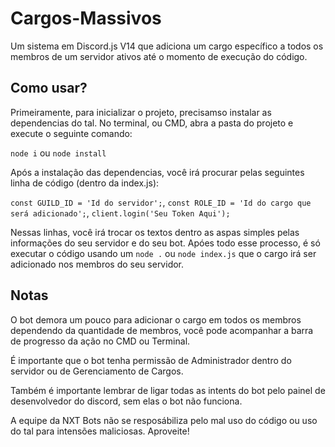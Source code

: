 # Cargos-Massivos
Um sistema em Discord.js V14 que adiciona um cargo específico a todos os membros de um servidor ativos até o momento de execução do código.

## Como usar? 
Primeiramente, para inicializar o projeto, precisamso instalar as dependencias do tal. 
No terminal, ou CMD, abra a pasta do projeto e execute o seguinte comando:

`node i` ou `node install`

Após a instalação das dependencias, você irá procurar pelas seguintes linha de código (dentro da index.js):

`const GUILD_ID = 'Id do servidor';`,
`const ROLE_ID = 'Id do cargo que será adicionado';`,
`client.login('Seu Token Aqui');`

Nessas linhas, você irá trocar os textos dentro as aspas simples pelas informações do seu servidor e do seu bot. Apóes todo esse processo, é só executar o código usando um `node .` ou `node index.js` que o cargo irá ser adicionado nos membros do seu servidor.

## Notas

O bot demora um pouco para adicionar o cargo em todos os membros dependendo da quantidade de membros, você pode acompanhar a barra de progresso da ação no CMD ou Terminal.

É importante que o bot tenha permissão de Administrador dentro do servidor ou de Gerenciamento de Cargos.

Também é importante lembrar de ligar todas as intents do bot pelo painel de desenvolvedor do discord, sem elas o bot não funciona.

A equipe da NXT Bots não se resposábiliza pelo mal uso do código ou uso do tal para intensões maliciosas. Aproveite!
